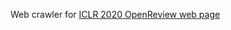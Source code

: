 Web crawler for [ICLR 2020 OpenReview web page](https://openreview.net/group?id=ICLR.cc/2020/Conference)
